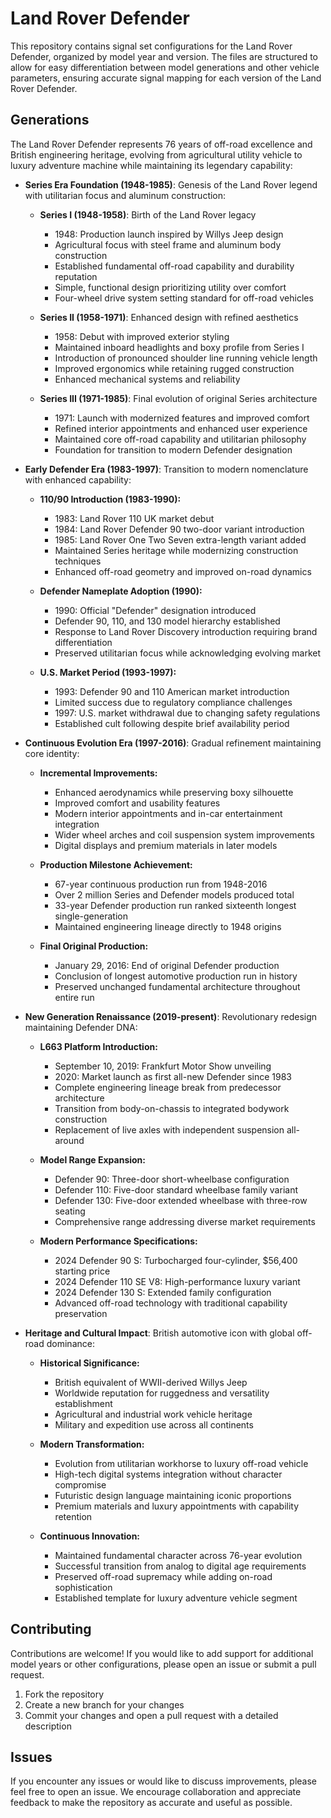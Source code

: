 # Land Rover Defender

This repository contains signal set configurations for the Land Rover Defender, organized by model year and version. The files are structured to allow for easy differentiation between model generations and other vehicle parameters, ensuring accurate signal mapping for each version of the Land Rover Defender.

## Generations

The Land Rover Defender represents 76 years of off-road excellence and British engineering heritage, evolving from agricultural utility vehicle to luxury adventure machine while maintaining its legendary capability:

- **Series Era Foundation (1948-1985)**: Genesis of the Land Rover legend with utilitarian focus and aluminum construction:
  - **Series I (1948-1958)**: Birth of the Land Rover legacy
    - 1948: Production launch inspired by Willys Jeep design
    - Agricultural focus with steel frame and aluminum body construction
    - Established fundamental off-road capability and durability reputation
    - Simple, functional design prioritizing utility over comfort
    - Four-wheel drive system setting standard for off-road vehicles

  - **Series II (1958-1971)**: Enhanced design with refined aesthetics
    - 1958: Debut with improved exterior styling
    - Maintained inboard headlights and boxy profile from Series I
    - Introduction of pronounced shoulder line running vehicle length
    - Improved ergonomics while retaining rugged construction
    - Enhanced mechanical systems and reliability

  - **Series III (1971-1985)**: Final evolution of original Series architecture
    - 1971: Launch with modernized features and improved comfort
    - Refined interior appointments and enhanced user experience
    - Maintained core off-road capability and utilitarian philosophy
    - Foundation for transition to modern Defender designation

- **Early Defender Era (1983-1997)**: Transition to modern nomenclature with enhanced capability:
  - **110/90 Introduction (1983-1990):**
    - 1983: Land Rover 110 UK market debut
    - 1984: Land Rover Defender 90 two-door variant introduction
    - 1985: Land Rover One Two Seven extra-length variant added
    - Maintained Series heritage while modernizing construction techniques
    - Enhanced off-road geometry and improved on-road dynamics

  - **Defender Nameplate Adoption (1990):**
    - 1990: Official "Defender" designation introduced
    - Defender 90, 110, and 130 model hierarchy established
    - Response to Land Rover Discovery introduction requiring brand differentiation
    - Preserved utilitarian focus while acknowledging evolving market

  - **U.S. Market Period (1993-1997):**
    - 1993: Defender 90 and 110 American market introduction
    - Limited success due to regulatory compliance challenges
    - 1997: U.S. market withdrawal due to changing safety regulations
    - Established cult following despite brief availability period

- **Continuous Evolution Era (1997-2016)**: Gradual refinement maintaining core identity:
  - **Incremental Improvements:**
    - Enhanced aerodynamics while preserving boxy silhouette
    - Improved comfort and usability features
    - Modern interior appointments and in-car entertainment integration
    - Wider wheel arches and coil suspension system improvements
    - Digital displays and premium materials in later models

  - **Production Milestone Achievement:**
    - 67-year continuous production run from 1948-2016
    - Over 2 million Series and Defender models produced total
    - 33-year Defender production run ranked sixteenth longest single-generation
    - Maintained engineering lineage directly to 1948 origins

  - **Final Original Production:**
    - January 29, 2016: End of original Defender production
    - Conclusion of longest automotive production run in history
    - Preserved unchanged fundamental architecture throughout entire run

- **New Generation Renaissance (2019-present)**: Revolutionary redesign maintaining Defender DNA:
  - **L663 Platform Introduction:**
    - September 10, 2019: Frankfurt Motor Show unveiling
    - 2020: Market launch as first all-new Defender since 1983
    - Complete engineering lineage break from predecessor architecture
    - Transition from body-on-chassis to integrated bodywork construction
    - Replacement of live axles with independent suspension all-around

  - **Model Range Expansion:**
    - Defender 90: Three-door short-wheelbase configuration
    - Defender 110: Five-door standard wheelbase family variant
    - Defender 130: Five-door extended wheelbase with three-row seating
    - Comprehensive range addressing diverse market requirements

  - **Modern Performance Specifications:**
    - 2024 Defender 90 S: Turbocharged four-cylinder, $56,400 starting price
    - 2024 Defender 110 SE V8: High-performance luxury variant
    - 2024 Defender 130 S: Extended family configuration
    - Advanced off-road technology with traditional capability preservation

- **Heritage and Cultural Impact**: British automotive icon with global off-road dominance:
  - **Historical Significance:**
    - British equivalent of WWII-derived Willys Jeep
    - Worldwide reputation for ruggedness and versatility establishment
    - Agricultural and industrial work vehicle heritage
    - Military and expedition use across all continents

  - **Modern Transformation:**
    - Evolution from utilitarian workhorse to luxury off-road vehicle
    - High-tech digital systems integration without character compromise
    - Futuristic design language maintaining iconic proportions
    - Premium materials and luxury appointments with capability retention

  - **Continuous Innovation:**
    - Maintained fundamental character across 76-year evolution
    - Successful transition from analog to digital age requirements
    - Preserved off-road supremacy while adding on-road sophistication
    - Established template for luxury adventure vehicle segment

## Contributing

Contributions are welcome! If you would like to add support for additional model years or other configurations, please open an issue or submit a pull request.

1. Fork the repository
2. Create a new branch for your changes
3. Commit your changes and open a pull request with a detailed description

## Issues

If you encounter any issues or would like to discuss improvements, please feel free to open an issue. We encourage collaboration and appreciate feedback to make the repository as accurate and useful as possible.

